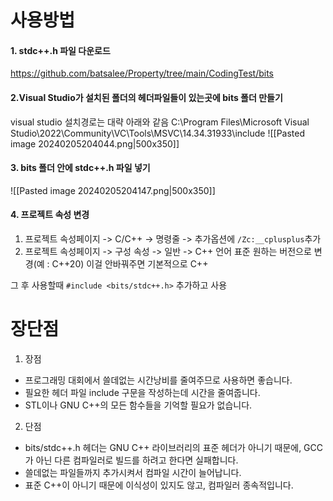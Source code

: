# 사용방법

#### 1. stdc++.h 파일 다운로드
https://github.com/batsalee/Property/tree/main/CodingTest/bits

#### 2.Visual Studio가 설치된 폴더의 헤더파일들이 있는곳에 bits 폴더 만들기
visual studio 설치경로는 대략 아래와 같음
C:\\Program Files\\Microsoft Visual Studio\\2022\\Community\\VC\\Tools\MSVC\\14.34.31933\\include
![[Pasted image 20240205204044.png|500x350]]

#### 3. bits 폴더 안에 stdc++.h 파일 넣기
![[Pasted image 20240205204147.png|500x350]]

#### 4. 프로젝트 속성 변경
1) 프로젝트 속성페이지 -> C/C++ -> 명령줄 -> 추가옵션에 `/Zc:__cplusplus`추가
2) 프로젝트 속성페이지 -> 구성 속성 -> 일반 -> C++ 언어 표준 원하는 버전으로 변경(예 : C++20)
이걸 안바꿔주면 기본적으로 C++

그 후 사용할때
`#include <bits/stdc++.h>` 추가하고 사용


# 장단점
1) 장점
- 프로그래밍 대회에서 쓸데없는 시간낭비를 줄여주므로 사용하면 좋습니다.
- 필요한 헤더 파일 include 구문을 작성하는데 시간을 줄여줍니다.
- STL이나 GNU C++의 모든 함수들을 기억할 필요가 없습니다.

2) 단점
- bits/stdc++.h 헤더는 GNU C++ 라이브러리의 표준 헤더가 아니기 때문에, GCC가 아닌 다른 컴파일러로 빌드를 하려고 한다면 실패합니다.
- 쓸데없는 파일들까지 추가시켜서 컴파일 시간이 늘어납니다.
- 표준 C++이 아니기 때문에 이식성이 있지도 않고, 컴파일러 종속적입니다.
